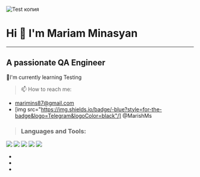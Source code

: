 ![Test копия](https://user-images.githubusercontent.com/64779806/213526706-148330df-f2a9-4e9b-acb1-a934440f0bfc.png)



# Hi 👋 I'm Mariam Minasyan
____
## A passionate QA Engineer

🌱I'm currently learning Testing
> 📫 How to reach me: 

  + marimins87@gmail.com
  + [img src="https://img.shields.io/badge/-blue?style=for-the-badge&logo=Telegram&logoColor=black"/]  @MarishMs

> ### **Languages and Tools:**

<img src="https://img.shields.io/badge/-orange?style=for-the-badge&logo=Postman&logoColor=black"/> <img src="https://img.shields.io/badge/-white?style=for-the-badge&logo=MySQL&logoColor=blue&orange"/> <img src="https://img.shields.io/badge/-white?style=for-the-badge&logo=Jira&logoColor=blue"/> <img src="https://img.shields.io/badge/-white?style=for-the-badge&logo=Git&logoColor=orange"/> <img src="https://img.shields.io/badge/-black?style=for-the-badge&logo=Apache JMeter&logoColor=white"/>

+ 
+
+
